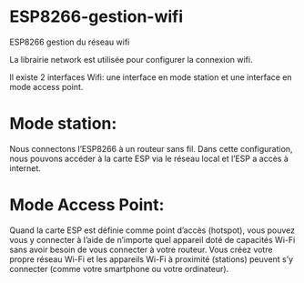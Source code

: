 # ESP8266-gestion-wifi
ESP8266 gestion du réseau wifi

La librairie network est utilisée pour configurer la connexion wifi.

Il existe 2 interfaces Wifi: une interface en mode station et une interface en mode access point.
  
# Mode station:
Nous connectons l’ESP8266 à un routeur sans fil. Dans cette configuration, nous pouvons accéder à la carte ESP via le réseau local et l’ESP a accès à internet.

# Mode Access Point:
Quand la carte ESP est définie comme point d’accès (hotspot), vous pouvez vous y connecter à l’aide de n’importe quel appareil doté de capacités Wi-Fi sans avoir besoin de vous connecter à votre routeur. Vous créez votre propre réseau Wi-Fi et les appareils Wi-Fi à proximité (stations) peuvent s’y connecter (comme votre smartphone ou votre ordinateur).
